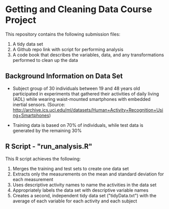 # Getting and Cleaning Data Course Project

This repository contains the following submission files:

1) A tidy data set 
2) A Github repo link with script for performing analysis
3) A code book that describes the variables, data, and any transformations performed to clean up the data

## Background Information on Data Set

* Subject group of 30 individuals between 19 and 48 years old participated in experiments that gathered their activities of daily living (ADL) while wearing waist-mounted smartphones with embedded inertial sensors. (Source: http://archive.ics.uci.edu/ml/datasets/Human+Activity+Recognition+Using+Smartphones)

* Training data is based on 70% of individuals, while test data is generated by the remaining 30%

## R Script - "run_analysis.R"

This R script achieves the following:

1. Merges the training and test sets to create one data set
2. Extracts only the measurements on the mean and standard deviation for each measurement
3. Uses descriptive activity names to name the activities in the data set
4. Appropriately labels the data set with descriptive variable names
5. Creates a second, independent tidy data set ("tidyData.txt") with the average of each variable for each activity and each subject
